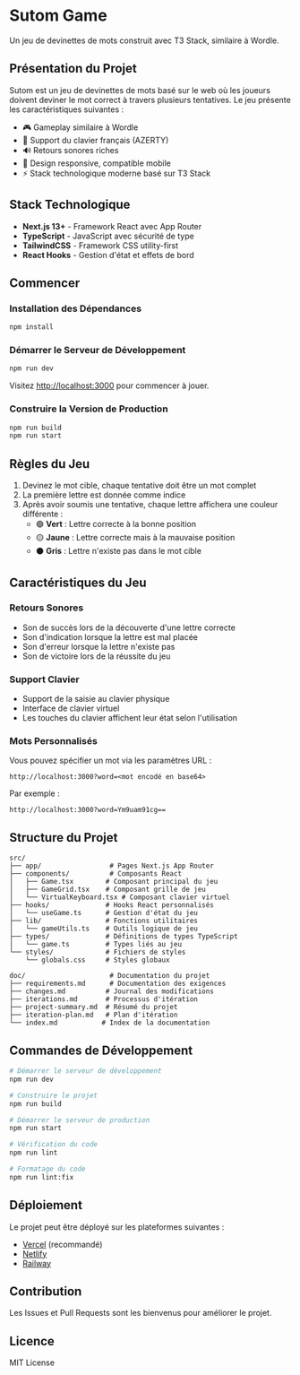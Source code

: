 # Sutom Game

Un jeu de devinettes de mots construit avec T3 Stack, similaire à Wordle.

## Présentation du Projet

Sutom est un jeu de devinettes de mots basé sur le web où les joueurs doivent deviner le mot correct à travers plusieurs tentatives. Le jeu présente les caractéristiques suivantes :

- 🎮 Gameplay similaire à Wordle
- 🎹 Support du clavier français (AZERTY)
- 🔊 Retours sonores riches
- 📱 Design responsive, compatible mobile
- ⚡ Stack technologique moderne basé sur T3 Stack

## Stack Technologique

- **Next.js 13+** - Framework React avec App Router
- **TypeScript** - JavaScript avec sécurité de type
- **TailwindCSS** - Framework CSS utility-first
- **React Hooks** - Gestion d'état et effets de bord

## Commencer

### Installation des Dépendances

```bash
npm install
```

### Démarrer le Serveur de Développement

```bash
npm run dev
```

Visitez [http://localhost:3000](http://localhost:3000) pour commencer à jouer.

### Construire la Version de Production

```bash
npm run build
npm run start
```

## Règles du Jeu

1. Devinez le mot cible, chaque tentative doit être un mot complet
2. La première lettre est donnée comme indice
3. Après avoir soumis une tentative, chaque lettre affichera une couleur différente :
   - 🟢 **Vert** : Lettre correcte à la bonne position
   - 🟡 **Jaune** : Lettre correcte mais à la mauvaise position
   - ⚫ **Gris** : Lettre n'existe pas dans le mot cible

## Caractéristiques du Jeu

### Retours Sonores
- Son de succès lors de la découverte d'une lettre correcte
- Son d'indication lorsque la lettre est mal placée
- Son d'erreur lorsque la lettre n'existe pas
- Son de victoire lors de la réussite du jeu

### Support Clavier
- Support de la saisie au clavier physique
- Interface de clavier virtuel
- Les touches du clavier affichent leur état selon l'utilisation

### Mots Personnalisés
Vous pouvez spécifier un mot via les paramètres URL :
```
http://localhost:3000?word=<mot encodé en base64>
```

Par exemple :
```
http://localhost:3000?word=Ym9uam91cg==
```

## Structure du Projet

```
src/
├── app/                 # Pages Next.js App Router
├── components/          # Composants React
│   ├── Game.tsx        # Composant principal du jeu
│   ├── GameGrid.tsx    # Composant grille de jeu
│   └── VirtualKeyboard.tsx # Composant clavier virtuel
├── hooks/              # Hooks React personnalisés
│   └── useGame.ts      # Gestion d'état du jeu
├── lib/                # Fonctions utilitaires
│   └── gameUtils.ts    # Outils logique de jeu
├── types/              # Définitions de types TypeScript
│   └── game.ts         # Types liés au jeu
└── styles/             # Fichiers de styles
    └── globals.css     # Styles globaux

doc/                     # Documentation du projet
├── requirements.md      # Documentation des exigences
├── changes.md          # Journal des modifications
├── iterations.md       # Processus d'itération
├── project-summary.md  # Résumé du projet
├── iteration-plan.md   # Plan d'itération
└── index.md           # Index de la documentation
```

## Commandes de Développement

```bash
# Démarrer le serveur de développement
npm run dev

# Construire le projet
npm run build

# Démarrer le serveur de production
npm run start

# Vérification du code
npm run lint

# Formatage du code
npm run lint:fix
```

## Déploiement

Le projet peut être déployé sur les plateformes suivantes :

- [Vercel](https://vercel.com) (recommandé)
- [Netlify](https://netlify.com)
- [Railway](https://railway.app)

## Contribution

Les Issues et Pull Requests sont les bienvenus pour améliorer le projet.

## Licence

MIT License
